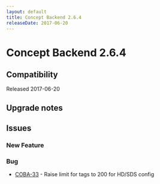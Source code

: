 ```yaml
---
layout: default
title: Concept Backend 2.6.4
releaseDate: 2017-06-20
---
```

<div class="jumbotron">
    <h1>Concept Backend 2.6.4</h1>    
    <h2>Compatibility</h2>
    <ul>
    </ul>
</div>

Released 2017-06-20



## Upgrade notes  
        



## Issues  


### New Feature 



### Bug 

 * [COBA-33](https://jira.infomaker.se/browse/COBA-33) - Raise limit for tags to 200 for HD/SDS config 


